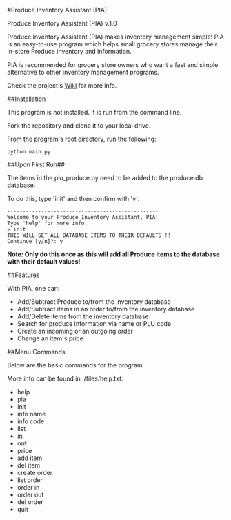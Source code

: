 #Produce Inventory Assistant (PIA) 

Produce Inventory Assistant (PIA) v.1.0

Produce Inventory Assistant (PIA) makes inventory management simple! PIA is an easy-to-use program which helps small
grocery stores manage their in-store Produce inventory and information.

PIA is recommended for grocery store owners who want a fast and simple alternative to other inventory management
programs.

Check the project's [Wiki](https://github.com/Kwistech/PIA/wiki) for more info.

##Installation

This program is not installed. It is run from the command line.

Fork the repository and clone it to your local drive.

From the program's root directory, run the following:

`python main.py`

##Upon First Run##

The items in the plu_produce.py need to be added to the produce.db database.

To do this, type 'init' and then confirm with 'y':

```
-------------------------------------------------
Welcome to your Produce Inventory Assistant, PIA!
Type 'help' for more info.
> init
THIS WILL SET ALL DATABASE ITEMS TO THEIR DEFAULTS!!!
Continue [y/n]?: y
```

**Note: Only do this once as this will add all Produce items to the database with their default values!**

##Features

With PIA, one can:
+ Add/Subtract Produce to/from the inventory database
+ Add/Subtract items in an order to/from the inventory database
+ Add/Delete items from the inventory database
+ Search for produce information via name or PLU code
+ Create an incoming or an outgoing order
+ Change an item's price

##Menu Commands

Below are the basic commands for the program 

More info can be found in ./files/help.txt:

+ help
+ pia
+ init
+ info name
+ info code
+ list
+ in
+ out
+ price
+ add item
+ del item
+ create order
+ list order
+ order in
+ order out
+ del order
+ quit

